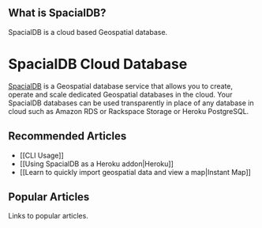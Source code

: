 ## What is SpacialDB?

SpacialDB is a cloud based Geospatial database.

# SpacialDB Cloud Database

[SpacialDB][1] is a Geospatial database service that allows you to create, operate and scale dedicated Geospatial databases in the cloud. Your SpacialDB databases can be used transparently in place of any database in cloud such as Amazon RDS or Rackspace Storage or Heroku PostgreSQL.

   [1]: http://www.spacialdb.com (SpacialDB)
   

## Recommended Articles

* [[CLI Usage]]
* [[Using SpacialDB as a Heroku addon|Heroku]]
* [[Learn to quickly import geospatial data and view a map|Instant Map]]

## Popular Articles

Links to popular articles.
